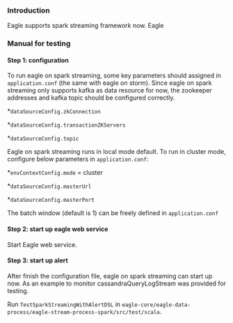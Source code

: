 <!--
Licensed to the Apache Software Foundation (ASF) under one or more
contributor license agreements.  See the NOTICE file distributed with
this work for additional information regarding copyright ownership.
The ASF licenses this file to you under the Apache License, Version 2.0
(the "License"); you may not use this file except in compliance with
the License.  You may obtain a copy of the License at

http://www.apache.org/licenses/LICENSE-2.0

Unless required by applicable law or agreed to in writing, software
distributed under the License is distributed on an "AS IS" BASIS,
WITHOUT WARRANTIES OR CONDITIONS OF ANY KIND, either express or implied.
See the License for the specific language governing permissions and
limitations under the License.
-->

### Introduction

Eagle supports spark streaming framework now. Eagle

### Manual for testing

#### Step 1: configuration

To run eagle on spark streaming, some key parameters should assigned in `application.conf` (the same with eagle on storm). Since eagle on spark streaming only supports kafka
as data resource for now, the zookeeper addresses and kafka topic should be configured correctly.

*`dataSourceConfig.zkConnection`

*`dataSourceConfig.transactionZKServers`

*`dataSourceConfig.topic`

Eagle on spark streaming runs in local mode default. To run in cluster mode, configure below parameters in `application.conf`:

*`envContextConfig.mode` = cluster

*`dataSourceConfig.masterUrl`

*`dataSourceConfig.masterPort`

The batch window (default is 1) can be freely defined in `application.conf`

#### Step 2: start up eagle web service

Start Eagle web service.

#### Step 3: start up alert

After finish the configuration file, eagle on spark streaming can start up now. As an example to monitor cassandraQueryLogStream was provided for testing.

Run `TestSparkStreamingWithAlertDSL` in `eagle-core/eagle-data-process/eagle-stream-process-spark/src/test/scala`.






